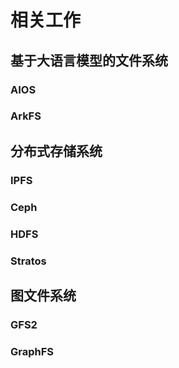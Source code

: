 # 相关工作
## 基于大语言模型的文件系统

### AIOS

### ArkFS

## 分布式存储系统

### IPFS

### Ceph

### HDFS

### Stratos

## 图文件系统

### GFS2

### GraphFS
